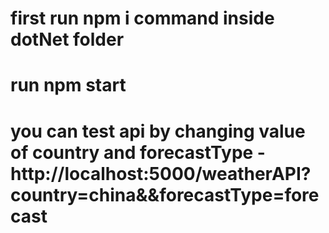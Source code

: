 # first run npm i command inside dotNet folder

# run npm start

# you can test api by changing value of country and forecastType - http://localhost:5000/weatherAPI?country=china&&forecastType=forecast

